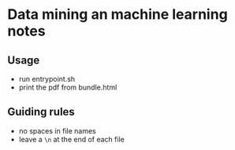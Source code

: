 # Data mining an machine learning notes

## Usage
- run entrypoint.sh
- print the pdf from bundle.html

## Guiding rules

- no spaces in file names
- leave a `\n` at the end of each file

